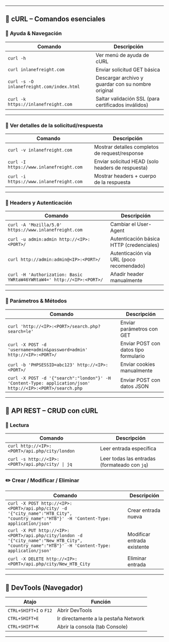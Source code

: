 
---

## 🧪 cURL – Comandos esenciales

### 📘 **Ayuda & Navegación**

|Comando|Descripción|
|---|---|
|`curl -h`|Ver menú de ayuda de cURL|
|`curl inlanefreight.com`|Enviar solicitud GET básica|
|`curl -s -O inlanefreight.com/index.html`|Descargar archivo y guardar con su nombre original|
|`curl -k https://inlanefreight.com`|Saltar validación SSL (para certificados inválidos)|

---

### 🧾 **Ver detalles de la solicitud/respuesta**

|Comando|Descripción|
|---|---|
|`curl -v inlanefreight.com`|Mostrar detalles completos de request/response|
|`curl -I https://www.inlanefreight.com`|Enviar solicitud HEAD (solo headers de respuesta)|
|`curl -i https://www.inlanefreight.com`|Mostrar headers + cuerpo de la respuesta|

---

### 🧠 **Headers y Autenticación**

|Comando|Descripción|
|---|---|
|`curl -A 'Mozilla/5.0' https://www.inlanefreight.com`|Cambiar el User-Agent|
|`curl -u admin:admin http://<IP>:<PORT>/`|Autenticación básica HTTP (credenciales)|
|`curl http://admin:admin@<IP>:<PORT>/`|Autenticación vía URL (poco recomendado)|
|`curl -H 'Authorization: Basic YWRtaW46YWRtaW4=' http://<IP>:<PORT>/`|Añadir header manualmente|

---

### 📎 **Parámetros & Métodos**

|Comando|Descripción|
|---|---|
|`curl 'http://<IP>:<PORT>/search.php?search=le'`|Enviar parámetros con GET|
|`curl -X POST -d 'username=admin&password=admin' http://<IP>:<PORT>/`|Enviar POST con datos tipo formulario|
|`curl -b 'PHPSESSID=abc123' http://<IP>:<PORT>/`|Enviar cookies manualmente|
|`curl -X POST -d '{"search":"london"}' -H 'Content-Type: application/json' http://<IP>:<PORT>/search.php`|Enviar POST con datos JSON|

---

## 🔧 API REST – CRUD con cURL

### 📖 **Lectura**

|Comando|Descripción|
|---|---|
|`curl http://<IP>:<PORT>/api.php/city/london`|Leer entrada específica|
|`curl -s http://<IP>:<PORT>/api.php/city/ \| jq`|Leer todas las entradas (formateado con `jq`)|

### ✏️ **Crear / Modificar / Eliminar**

|Comando|Descripción|
|---|---|
|`curl -X POST http://<IP>:<PORT>/api.php/city/ -d '{"city_name":"HTB_City", "country_name":"HTB"}' -H 'Content-Type: application/json'`|Crear entrada nueva|
|`curl -X PUT http://<IP>:<PORT>/api.php/city/london -d '{"city_name":"New_HTB_City", "country_name":"HTB"}' -H 'Content-Type: application/json'`|Modificar entrada existente|
|`curl -X DELETE http://<IP>:<PORT>/api.php/city/New_HTB_City`|Eliminar entrada|

---

## 🧠 DevTools (Navegador)

|Atajo|Función|
|---|---|
|`CTRL+SHIFT+I` o `F12`|Abrir DevTools|
|`CTRL+SHIFT+E`|Ir directamente a la pestaña Network|
|`CTRL+SHIFT+K`|Abrir la consola (tab Console)|

---


